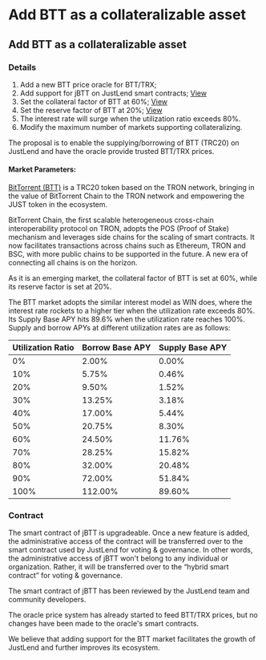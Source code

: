 # Add BTT as a collateralizable asset

## Add BTT as a collateralizable asset

### Details

1. Add a new BTT price oracle for BTT/TRX;
2. Add support for jBTT on JustLend smart contracts; [View](https://tronscan.org/#/contract/TUaUHU9Dy8x5yNi1pKnFYqHWojot61Jfto/code)
3. Set the collateral factor of BTT at 60%; [View](https://tronscan.org/#/contract/TUaUHU9Dy8x5yNi1pKnFYqHWojot61Jfto/code)
4. Set the reserve factor of BTT at 20%; [View](https://tronscan.org/#/contract/TUaUHU9Dy8x5yNi1pKnFYqHWojot61Jfto/code)
5. The interest rate will surge when the utilization ratio exceeds 80%.
6. Modify the maximum number of markets supporting collateralizing.

The proposal is to enable the supplying/borrowing of BTT (TRC20) on JustLend and have the oracle provide trusted BTT/TRX prices.



#### Market Parameters: <a href="#h.km4kcslj0e1" id="h.km4kcslj0e1"></a>

[BitTorrent (BTT)](https://tronscan.org/#/token20/TAFjULxiVgT4qWk6UZwjqwZXTSaGaqnVp4) is a TRC20 token based on the TRON network, bringing in the value of BitTorrent Chain to the TRON network and empowering the JUST token in the ecosystem.

BitTorrent Chain, the first scalable heterogeneous cross-chain interoperability protocol on TRON, adopts the POS (Proof of Stake) mechanism and leverages side chains for the scaling of smart contracts. It now facilitates transactions across chains such as Ethereum, TRON and BSC, with more public chains to be supported in the future. A new era of connecting all chains is on the horizon.

As it is an emerging market, the collateral factor of BTT is set at 60%, while its reserve factor is set at 20%.

The BTT market adopts the similar interest model as WIN does, where the interest rate rockets to a higher tier when the utilization rate exceeds 80%. Its Supply Base APY hits 89.6% when the utilization rate reaches 100%. Supply and borrow APYs at different utilization rates are as follows:

| Utilization Ratio | Borrow Base APY | Supply Base APY |
| ----------------- | --------------- | --------------- |
| 0%                | 2.00%           | 0.00%           |
| 10%               | 5.75%           | 0.46%           |
| 20%               | 9.50%           | 1.52%           |
| 30%               | 13.25%          | 3.18%           |
| 40%               | 17.00%          | 5.44%           |
| 50%               | 20.75%          | 8.30%           |
| 60%               | 24.50%          | 11.76%          |
| 70%               | 28.25%          | 15.82%          |
| 80%               | 32.00%          | 20.48%          |
| 90%               | 72.00%          | 51.84%          |
| 100%              | 112.00%         | 89.60%          |

### Contract

The smart contract of jBTT is upgradeable. Once a new feature is added, the administrative access of the contract will be transferred over to the smart contract used by JustLend for voting & governance. In other words, the administrative access of jBTT won't belong to any individual or organization. Rather, it will be transferred over to the “hybrid smart contract” for voting & governance.

The smart contract of jBTT has been reviewed by the JustLend team and community developers.

The oracle price system has already started to feed BTT/TRX prices, but no changes have been made to the oracle's smart contracts.

We believe that adding support for the BTT market facilitates the growth of JustLend and further improves its ecosystem.
